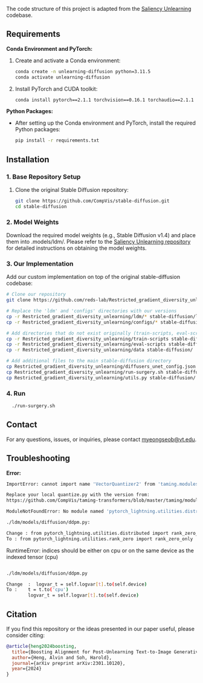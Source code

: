 
The code structure of this project is adapted from the [Saliency Unlearning](https://github.com/OPTML-Group/Unlearn-Saliency/tree/master/SD) codebase.

## Requirements

**Conda Environment and PyTorch:**
1. Create and activate a Conda environment:
    ```bash
    conda create -n unlearning-diffusion python=3.11.5
    conda activate unlearning-diffusion
    ```

2. Install PyTorch and CUDA toolkit:
    ```bash
    conda install pytorch==2.1.1 torchvision==0.16.1 torchaudio==2.1.1 pytorch-cuda=12.1 -c pytorch -c nvidia
    ```

**Python Packages:**
- After setting up the Conda environment and PyTorch, install the required Python packages:
    ```bash
    pip install -r requirements.txt
    ```

## Installation

### 1. Base Repository Setup
1. Clone the original Stable Diffusion repository:
    ```bash
    git clone https://github.com/CompVis/stable-diffusion.git
    cd stable-diffusion
    ```

### 2. Model Weights
Download the required model weights (e.g., Stable Diffusion v1.4) and place them into .models/ldm/. 
Please refer to the [Saliency Unlearning repository](https://github.com/OPTML-Group/Unlearn-Saliency/tree/master/SD) for detailed instructions on obtaining the model weights.

### 3. Our Implementation
Add our custom implementation on top of the original stable-diffusion codebase:

```bash
# Clone our repository
git clone https://github.com/reds-lab/Restricted_gradient_diversity_unlearning.git

# Replace the 'ldm' and 'configs' directories with our versions
cp -r Restricted_gradient_diversity_unlearning/ldm/* stable-diffusion/ldm/
cp -r Restricted_gradient_diversity_unlearning/configs/* stable-diffusion/configs/

# Add directories that do not exist originally (train-scripts, eval-scripts, data)
cp -r Restricted_gradient_diversity_unlearning/train-scripts stable-diffusion/
cp -r Restricted_gradient_diversity_unlearning/eval-scripts stable-diffusion/
cp -r Restricted_gradient_diversity_unlearning/data stable-diffusion/

# Add additional files to the main stable-diffusion directory
cp Restricted_gradient_diversity_unlearning/diffusers_unet_config.json stable-diffusion/
cp Restricted_gradient_diversity_unlearning/run-surgery.sh stable-diffusion/
cp Restricted_gradient_diversity_unlearning/utils.py stable-diffusion/
```

### 4. Run 

```bash
  ./run-surgery.sh
```

## Contact

For any questions, issues, or inquiries, please contact [myeongseob@vt.edu](mailto:myeongseob@vt.edu).


## Troubleshooting

**Error:**
```bash
ImportError: cannot import name 'VectorQuantizer2' from 'taming.modules.vqvae.quantize' (/home/myeongseob/miniconda3/envs/unlearning-diffusion/lib/python3.11/site-packages/taming/modules/vqvae/quantize.py)

Replace your local quantize.py with the version from:
https://github.com/CompVis/taming-transformers/blob/master/taming/modules/vqvae/quantize.py
```

```bash
ModuleNotFoundError: No module named 'pytorch_lightning.utilities.distributed'

./ldm/models/diffusion/ddpm.py:

Change : from pytorch_lightning.utilities.distributed import rank_zero_only
To : from pytorch_lightning.utilities.rank_zero import rank_zero_only
```

RuntimeError: indices should be either on cpu or on the same device as the indexed tensor (cpu)
```bash

./ldm/models/diffusion/ddpm.py 

Change  :  logvar_t = self.logvar[t].to(self.device)
To :    t = t.to('cpu')
        logvar_t = self.logvar[t].to(self.device)
```

## Citation

If you find this repository or the ideas presented in our paper useful, please consider citing:

```bibtex
@article{heng2024boosting,
  title={Boosting Alignment for Post-Unlearning Text-to-Image Generative Models},
  author={Heng, Alvin and Soh, Harold},
  journal={arXiv preprint arXiv:2301.10120},
  year={2024}
}

